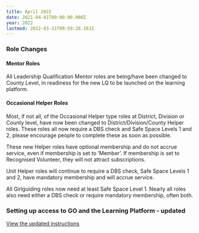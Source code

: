 ```yaml
---
title: April 2022
date: 2021-04-01T00:00:00.000Z
year: 2022
lastmod: 2022-03-31T09:59:28.163Z
---
```

### Role Changes

#### Mentor Roles

All Leadership Qualification Mentor roles are being/have been changed to County
Level, in readiness for the new LQ to be launched on the learning platform.

#### Occasional Helper Roles

Most, if not all, of the Occasional Helper type roles at District, Division
or County level, have now been changed to District/Division/County Helper roles. These roles all
now require a DBS check and Safe Space Levels 1 and 2, please encourage people to complete
these as soon as possible.

These new Helper roles have optional membership and do not accrue service, even if membership
is set to ‘Member’. If membership is set to Recognised Volunteer, they will not attract
subscriptions.

Unit Helper roles will continue to require a DBS check, Safe Space Levels 1 and 2, have mandatory
membership and will accrue service.

All Girlguiding roles now need at least Safe Space Level 1. Nearly all roles also need either a DBS
check or require mandatory membership, often both.

### Setting up access to GO and the Learning Platform - updated

[View the updated instructions](/go/)